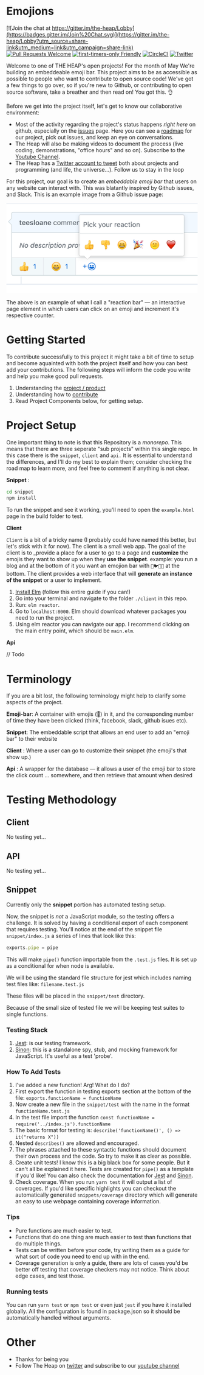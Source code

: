 # Emojions
[![Join the chat at https://gitter.im/the-heap/Lobby](https://badges.gitter.im/Join%20Chat.svg)](https://gitter.im/the-heap/Lobby?utm_source=share-link&utm_medium=link&utm_campaign=share-link)
[![Pull Requests Welcome](https://img.shields.io/badge/PRs-welcome-brightgreen.svg?style=flat)](http://makeapullrequest.com)
[![first-timers-only Friendly](https://img.shields.io/badge/first--timers--only-friendly-blue.svg)](http://www.firsttimersonly.com/)
[![CircleCI](https://circleci.com/gh/the-heap/Emojions/tree/development.svg?style=badge)](https://circleci.com/gh/the-heap/Emojions/tree/development)
[![Twitter](https://img.shields.io/twitter/follow/theheap_.svg?style=social&label=Follow)](https://twitter.com/intent/follow?screen_name=theheap_)


Welcome to one of THE HEAP's open projects! For the month of May We're building an embeddeable emoji bar. This project aims to be as accessible as possible to people who want to contribute to open source code! We've got a few things to go over, so if you're new to Github, or contributing to open source software, take a breather and then read on! You got this. 👌

Before we get into the project itself, let's get to know our collaborative environment:
- Most of the activity regarding the project's status happens _right here_ on github, especially on the [issues](https://github.com/the-heap/Emojions/issues) page. Here you can see a [roadmap](https://github.com/the-heap/Emojions/issues/1) for our project, pick out issues, and keep an eye on conversations.
- The Heap will also be making videos to document the process (live coding, demonstrations, "office hours" and so on). Subscribe to the [Youtube Channel](https://www.youtube.com/channel/UCIaeBxFZOzLA20sSAUENXRg).
- The Heap has a [Twitter account to tweet](https://twitter.com/theheap_) both about projects and programming (and life, the universe...). Follow us to stay in the loop

For this project, our goal is to create an _embeddable emoji bar_ that users on any website can interact with. This was blatantly inspired by Github issues, and Slack. This is an example image from a Github issue page:

![inspriation image](docs/images/inspiration.png)

The above is an example of what I call a "reaction bar" — an interactive page element in which users can click on an emoji and increment it's respective counter.

# Getting Started

To contribute successfully to this project it might take a bit of time to setup and become aquainted with both the project itself and how you can best add your contributions. The following steps will inform the code you write and help you make good pull requests.

1. Understanding the [project / product](https://github.com/the-heap/Emojions/issues/1)
2. Understanding how to [contribute](./CONTRIBUTING.md)
3. Read Project Components below, for getting setup.

# Project Setup

One important thing to note is that this Repository is a _monorepo_. This means that there are three seperate "sub projects" within this single repo. In this case there is the `snippet`, `client` and `api.` It is essential to understand the differences, and I'll do my best to explain them; consider checking the road map to learn more, and feel free to comment if anything is not clear.

**Snippet** :

```sh
cd snippet
npm install
```

To run the snippet and see it working, you'll need to open the `example.html` page in the build folder to test.

**Client**

`Client` is a bit of a tricky name (I probably could have named this better, but let's stick with it for now). The client is a small web app. The goal of the client is to _provide a place for a user to go to a page and **customize** the emojis they want to show up when they **use the snippet**. example: you run a blog and at the bottom of it you want an emojion bar with `👔🐦🐯🎩` at the bottom. The client provides a web interface that will **generate an instance of the snippet** or a user to implement.

1. [Install Elm](https://guide.elm-lang.org/install.html) (follow this entire guide if you can!)
2. Go into your terminal and navigate to the folder `./client` in this repo.
3. Run: `elm reactor`.
4. Go to `localhost:8000`. Elm should download whatever packages you need to run the project.
5. Using elm reactor you can navigate our app. I recommend clicking on the main entry point, which should be `main.elm`.

**Api**

// Todo


# Terminology

If you are a bit lost, the following terminology might help to clarify some aspects of the project.

**Emoji-bar**: A container with emojis (:wave:) in it, and the corresponding number of time they have been clicked (think, facebook, slack, github isues etc).

**Snippet**: The embeddable script that allows an end user to add an "emoji bar" to their website

**Client** : Where a user can go to customize their snippet (the emoji's that show up.)

**Api** : A wrapper for the database — it allows a user of the emoji bar to store the click count ... somewhere, and then retrieve that amount when desired

# Testing Methodology

## Client

No testing yet...

## API

No testing yet...

## Snippet

Currently only the **snippet** portion has automated testing setup.

Now, the snippet is _not_ a JavaScript module, so the testing offers a challenge. It is solved by having a conditional export of each component that requires testing. You'll notice at the end of the snippet file `snippet/index.js` a series of lines that look like this:

```javascript
exports.pipe = pipe
```

This will make `pipe()` function importable from the `.test.js` files. It is set up as a conditional for when node is available.

We will be using the standard file structure for jest which includes naming test files like: `filename.test.js`

These files will be placed in the `snippet/test` directory.

Because of the small size of tested file we will be keeping test suites to single functions.

### Testing Stack

1. [Jest](http://facebook.github.io/jest/): is our testing framework.
2. [Sinon](http://sinonjs.org/): this is a standalone spy, stub, and mocking framework for JavaScript. It's useful as a test 'probe'.

### How To Add Tests

1. I've added a new function! Arg! What do I do?
2. First export the function in testing exports section at the bottom of the file: `exports.functionName = functionName`
3. Now create a new file in the `snippet/test` with the name in the format `functionName.test.js`
4. In the test file import the function `const functionName = require('../index.js').functionName`
5. The basic format for testing is: `describe('functionName()', () => it("returns X"))`
6. Nested `describes()` are allowed and encouraged.
6. The phrases attached to these syntactic functions should document their own process and the code. So try to make it as clear as possible.
5. Create unit tests! I know this is a big black box for some people. But it can't all be explained it here. Tests are created for `pipe()` as a template if you'd like! You can also check the documentation for [Jest](http://facebook.github.io/jest/) and [Sinon](http://sinonjs.org/).
6. Check coverage. When you run `yarn test` it will output a list of coverages. If you'd like specific highlights you can checkout the automatically generated `snippets/coverage` directory which will generate an easy to use webpage containing coverage information.

### Tips

- Pure functions are much easier to test.
- Functions that do one thing are much easier to test than functions that do multiple things.
- Tests can be written before your code, try writing them as a guide for what sort of code you need to end up with in the end.
- Coverage generation is only a guide, there are lots of cases you'd be better off testing that coverage checkers may not notice. Think about edge cases, and test those.

### Running tests

You can run `yarn test` or `npm test` or even just `jest` if you have it installed globally. All the configuration is found in package.json so it should be automatically handled without arguments.

# Other

- Thanks for being you
- Follow The Heap on [twitter](https://twitter.com/theheap_) and subscribe to our [youtube channel](https://www.youtube.com/channel/UCIaeBxFZOzLA20sSAUENXRg)
